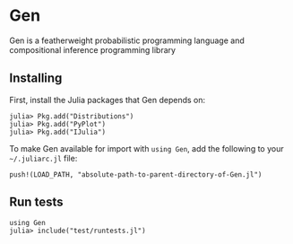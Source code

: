 # Gen

Gen is a featherweight probabilistic programming language and compositional
inference programming library

## Installing

First, install the Julia packages that Gen depends on:
```
julia> Pkg.add("Distributions")
julia> Pkg.add("PyPlot")
julia> Pkg.add("IJulia")
```

To make Gen available for import with `using Gen`, add the following to your
`~/.juliarc.jl` file:
```
push!(LOAD_PATH, "absolute-path-to-parent-directory-of-Gen.jl")

```

## Run tests


```
using Gen
julia> include("test/runtests.jl")

```
